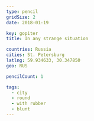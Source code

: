 ```yaml
---
type: pencil
gridSize: 2
date: 2018-01-19

key: gopiter
title: In any strange situation

countries: Russia
cities: St. Petersburg
latlng: 59.934633, 30.347850
geo: RUS

pencilCount: 1

tags:
  - city
  - round
  - with rubber
  - blunt
---
```


